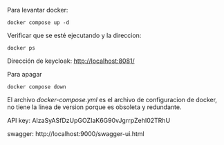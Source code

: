 Para levantar docker:
```
docker compose up -d
```

Verificar que se esté ejecutando y la direccion:
```
docker ps
```

Dirección de keycloak:
[http://localhost:8081/](http://localhost:8081/)

Para apagar
```
docker compose down
```

El archivo _docker-compose.yml_ es el archivo de configuracion de docker, no tiene la linea de version porque es obsoleta y redundante.

API key: AIzaSyASfDzUpGOZIaK6G90vJgrrpZehI02TRhU

swagger: http://localhost:9000/swagger-ui.html
